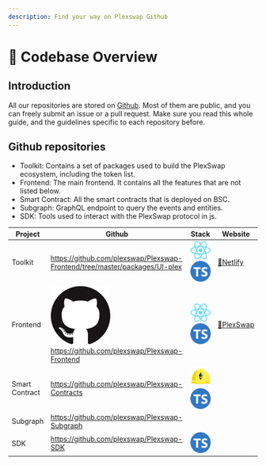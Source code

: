 ```yaml
---
description: Find your way on Plexswap Github
---
```


# 📀 Codebase Overview

## Introduction

All our repositories are stored on [Github](https://github.com/PlexSwap). Most of them are public, and you can freely submit an issue or a pull request. Make sure you read this whole guide, and the guidelines specific to each repository before.

## Github repositories

* Toolkit: Contains a set of packages used to build the PlexSwap ecosystem, including the token list.
* Frontend: The main frontend. It contains all the features that are not listed below.
* Smart Contract: All the smart contracts that is deployed on BSC.
* Subgraph: GraphQL endpoint to query the events and entities.
* SDK: Tools used to interact with the PlexSwap protocol in js.

<table><thead><tr><th>Project</th><th>Github</th><th>Stack</th><th data-hidden>Website</th></tr></thead><tbody><tr><td>Toolkit</td><td><a href="https://github.com/plexswap/Plexswap-Frontend/tree/master/packages/UI-plex">https://github.com/plexswap/Plexswap-Frontend/tree/master/packages/UI-plex</a></td><td><img src="../../.gitbook/assets/download.svg" alt="" data-size="line"><img src="../../.gitbook/assets/ts-logo-round-128.svg" alt="" data-size="line"></td><td><a href="https://plexswap-uikit.netlify.app">🔗Netlify</a></td></tr><tr><td>Frontend</td><td><a href="https://github.com/plexswap/Plexswap-Frontend"><img src="../../.gitbook/assets/github-mark-120px-plus.png" alt="" data-size="line"></a><a href="https://github.com/plexswap/Plexswap-Frontend">https://github.com/plexswap/Plexswap-Frontend</a></td><td><img src="../../.gitbook/assets/download.svg" alt="" data-size="line"><img src="../../.gitbook/assets/ts-logo-round-128.svg" alt="" data-size="line"></td><td><a href="https://swap.plexfinance.us">🔗PlexSwap</a></td></tr><tr><td>Smart Contract</td><td><a href="https://github.com/plexswap/Plexswap-Contracts">https://github.com/plexswap/Plexswap-Contracts</a></td><td><img src="https://ludu-assets.s3.amazonaws.com/lesson-icons/26/OS6xpcvmIL6y0G3ZQW99" alt="" data-size="line"><img src="../../.gitbook/assets/hardhat-logo.svg" alt="" data-size="line"><img src="../../.gitbook/assets/ts-logo-round-128.svg" alt="" data-size="line"></td><td></td></tr><tr><td>Subgraph</td><td><a href="https://github.com/plexswap/Plexswap-Subgraph">https://github.com/plexswap/Plexswap-Subgraph</a></td><td><img src="https://upload.wikimedia.org/wikipedia/commons/thumb/1/17/GraphQL_Logo.svg/1200px-GraphQL_Logo.svg.png" alt="" data-size="line"></td><td></td></tr><tr><td>SDK</td><td><a href="https://github.com/plexswap/Plexswap-SDK">https://github.com/plexswap/Plexswap-SDK</a></td><td><img src="../../.gitbook/assets/ts-logo-round-128.svg" alt="" data-size="line"></td><td></td></tr></tbody></table>
